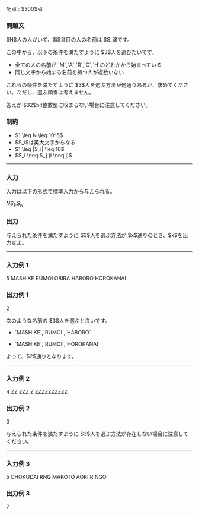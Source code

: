 
<div>

<span>

<span>

<p>
配点 : $300$点
</p>

<div>

<section>

### **問題文**

<p>
$N$人の人がいて、$i$番目の人の名前は $S_i$です。
</p>

<p>
この中から、以下の条件を満たすように $3$人を選びたいです。
</p>

<ul>

<li>
全ての人の名前が `M`,`A`,`R`,`C`,`H`のどれかから始まっている
</li>

<li>
同じ文字から始まる名前を持つ人が複数いない
</li>

</ul>

<p>
これらの条件を満たすように $3$人を選ぶ方法が何通りあるか、求めてください。ただし、選ぶ順番は考えません。
</p>

<p>
答えが $32$bit整数型に収まらない場合に注意してください。
</p>

</section>

</div>

<div>

<section>

### **制約**

<ul>

<li>
$1 \leq N \leq 10^5$
</li>

<li>
$S_i$は英大文字からなる
</li>

<li>
$1 \leq |S_i| \leq 10$
</li>

<li>
$S_i \neq S_j (i \neq j)$
</li>

</ul>

</section>

</div>

---

<div>

<div>

<section>

### **入力**

<p>
入力は以下の形式で標準入力から与えられる。
</p>

<div>

$N$$S_1$$:$$S_N$
</div>

</section>

</div>

<div>

<section>

### **出力**

<p>
与えられた条件を満たすように $3$人を選ぶ方法が $x$通りのとき、$x$を出力せよ。
</p>

</section>

</div>

</div>

---

<div>

<section>

### **入力例 1**

<div>

5
MASHIKE
RUMOI
OBIRA
HABORO
HOROKANAI

</div>

</section>

</div>

<div>

<section>

### **出力例 1**

<div>

2

</div>

<p>
次のような名前の $3$人を選ぶと良いです。
</p>

<ul>

<li>

<p>
`MASHIKE`,`RUMOI`,`HABORO`
</p>

</li>

<li>

<p>
`MASHIKE`,`RUMOI`,`HOROKANAI`
</p>

</li>

</ul>

<p>
よって、$2$通りとなります。
</p>

</section>

</div>

---

<div>

<section>

### **入力例 2**

<div>

4
ZZ
ZZZ
Z
ZZZZZZZZZZ

</div>

</section>

</div>

<div>

<section>

### **出力例 2**

<div>

0

</div>

<p>
与えられた条件を満たすように $3$人を選ぶ方法が存在しない場合に注意してください。
</p>

</section>

</div>

---

<div>

<section>

### **入力例 3**

<div>

5
CHOKUDAI
RNG
MAKOTO
AOKI
RINGO

</div>

</section>

</div>

<div>

<section>

### **出力例 3**

<div>

7

</div>

</section>

</div>

</span>

</span>

</div>
